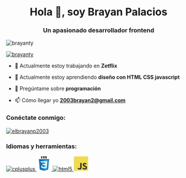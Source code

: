 <h1 align="center">Hola 👋, soy Brayan Palacios</h1>
<h3 align="center">Un apasionado desarrollador frontend</h3>

<p align="left"> <img src="https ://komarev.com/ghpvc/?username=brayanty&label=Profile%20views&color=0e75b6&style=flat" alt="brayanty" /> </p>

<p align="left"> <a href="https:// github.com/ryo-ma/github-profile-tropic"><img src="https://github-profile-tropico.vercel.app/?username=brayanty" alt="brayanty" /></a> </p>

- 🔭 Actualmente estoy trabajando en **Zetflix**

- 🌱 Actualmente estoy aprendiendo **diseño con HTML CSS javascript**

- 💬 Pregúntame sobre **programación**

- 📫 Cómo llegar yo **2003brayan2@gmail.com**

<h3 align="left">Conéctate conmigo:</h3>
<p align="left">
<a href="https://instagram.com/elbrayanp2003" objetivo ="en blanco"><img align="center" src="https://raw.githubusercontent.com/rahuldkjain/github-profile-readme-generator/master/src/images/icons/Social/instagram.svg" alt ="elbrayanp2003" height="30" width="40" /></a>
</p>

<h3 align="left">Idiomas y herramientas:</h3>
<p align="left"> <a href="https://www.w3schools.com/cpp/" target="_blank" rel="noreferrer"> <img src="https://raw.githubusercontent.com/devicons/devicon/master/icons/ cplusplus/cplusplus-original.svg" alt="cplusplus" width="40" height="40"/> </a> <a href="https://www.w3schools.com/css/" target=" _blank" rel="noreferrer"> <img src="https://raw.githubusercontent.com/devicons/devicon/master/icons/css3/css3-original-wordmark.svg" alt="css3" width="40 " altura="40"/> </a> <a href="https://www.w3.org/html/" target="_blank" rel="noreferrer"> <img src="https:// raw.githubusercontent.com/devicons/devicon/master/icons/html5/html5-original-wordmark.svg" alt="html5" width="40" height="40"/> </a> <a href=" https://developer.mozilla.org/en-US/docs/Web/JavaScript" target="_blank" rel="noreferrer"> <img src="https://raw.githubusercontent.com/devicons/devicon/ master/icons/javascript/javascript-original.svg" alt="javascript" width="40" height="40"/> </a> </p>
